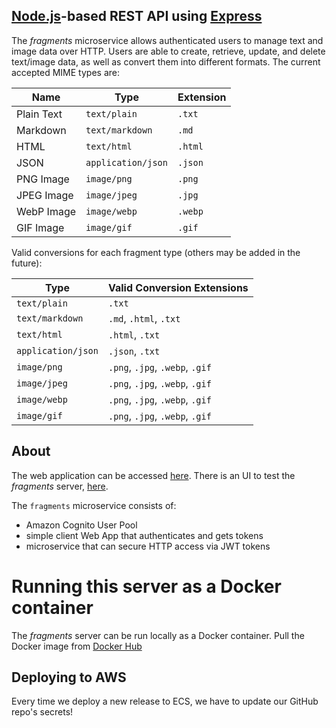 ## [Node.js](https://nodejs.org)-based REST API using [Express](https://expressjs.com/)
The _fragments_ microservice allows authenticated users to manage text and image data over HTTP. Users are able to create, retrieve, update, and delete text/image data, as well as convert them into different formats. The current accepted MIME types are:

| Name       | Type               | Extension |
| ---------- | ------------------ | --------- |
| Plain Text | `text/plain`       | `.txt`    |
| Markdown   | `text/markdown`    | `.md`     |
| HTML       | `text/html`        | `.html`   |
| JSON       | `application/json` | `.json`   |
| PNG Image  | `image/png`        | `.png`    |
| JPEG Image | `image/jpeg`       | `.jpg`    |
| WebP Image | `image/webp`       | `.webp`   |
| GIF Image  | `image/gif`        | `.gif`    |

Valid conversions for each fragment type (others may be added in the future):

| Type               | Valid Conversion Extensions     |
| ------------------ | ------------------------------- |
| `text/plain`       | `.txt`                          |
| `text/markdown`    | `.md`, `.html`, `.txt`          |
| `text/html`        | `.html`, `.txt`                 |
| `application/json` | `.json`, `.txt`                 |
| `image/png`        | `.png`, `.jpg`, `.webp`, `.gif` |
| `image/jpeg`       | `.png`, `.jpg`, `.webp`, `.gif` |
| `image/webp`       | `.png`, `.jpg`, `.webp`, `.gif` |
| `image/gif`        | `.png`, `.jpg`, `.webp`, `.gif` |


## About
The web application can be accessed [here](). There is an UI to test the _fragments_ server, [here](https://github.com/siusie/fragments-ui).

The `fragments` microservice consists of:

- Amazon Cognito User Pool
- simple client Web App that authenticates and gets tokens
- microservice that can secure HTTP access via JWT tokens

# Running this server as a Docker container
The _fragments_ server can be run locally as a Docker container. Pull the Docker image from [Docker Hub](https://hub.docker.com/repository/docker/siusie/fragments)

## Deploying to AWS
Every time we deploy a new release to ECS, we have to update our GitHub repo's secrets!
